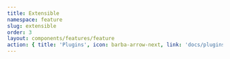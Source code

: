```yaml
---
title: Extensible
namespace: feature
slug: extensible
order: 3
layout: components/features/feature
action: { title: 'Plugins', icon: barba-arrow-next, link: 'docs/plugins/intro/' }
---
```

